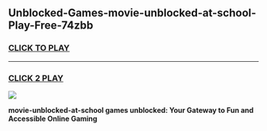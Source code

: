 
## Unblocked-Games-movie-unblocked-at-school-Play-Free-74zbb
<h3>
<a href="https://premium76.site?title=movie-unblocked-at-school&ref=18A1">CLICK TO PLAY</a></h3>
<hr>

<h3>
<a href="https://premium76.site?title=movie-unblocked-at-school&ref=18A1">CLICK 2 PLAY</a>
  
</h3>

<a href="https://premium76.site?title=movie-unblocked-at-school&ref=18A1"><img src="https://clearcache.store/games.png"></a>


**movie-unblocked-at-school games unblocked: Your Gateway to Fun and Accessible Online Gaming**
